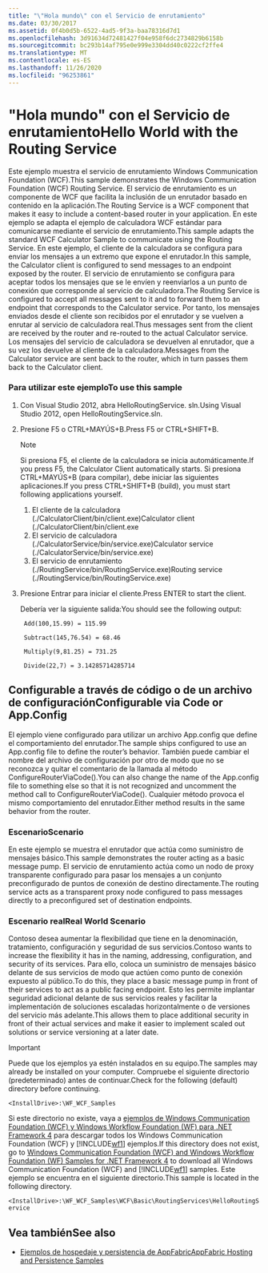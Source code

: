 ```yaml
---
title: "\"Hola mundo\" con el Servicio de enrutamiento"
ms.date: 03/30/2017
ms.assetid: 0f4b0d5b-6522-4ad5-9f3a-baa78316d7d1
ms.openlocfilehash: 3d91634d72481427f04e958f6dc2734829b6158b
ms.sourcegitcommit: bc293b14af795e0e999e3304dd40c0222cf2ffe4
ms.translationtype: MT
ms.contentlocale: es-ES
ms.lasthandoff: 11/26/2020
ms.locfileid: "96253861"
---
```

# <a name="hello-world-with-the-routing-service"></a><span data-ttu-id="410c8-102">"Hola mundo" con el Servicio de enrutamiento</span><span class="sxs-lookup"><span data-stu-id="410c8-102">Hello World with the Routing Service</span></span>

<span data-ttu-id="410c8-103">Este ejemplo muestra el servicio de enrutamiento Windows Communication Foundation (WCF).</span><span class="sxs-lookup"><span data-stu-id="410c8-103">This sample demonstrates the Windows Communication Foundation (WCF) Routing Service.</span></span> <span data-ttu-id="410c8-104">El servicio de enrutamiento es un componente de WCF que facilita la inclusión de un enrutador basado en contenido en la aplicación.</span><span class="sxs-lookup"><span data-stu-id="410c8-104">The Routing Service is a WCF component that makes it easy to include a content-based router in your application.</span></span> <span data-ttu-id="410c8-105">En este ejemplo se adapta el ejemplo de calculadora WCF estándar para comunicarse mediante el servicio de enrutamiento.</span><span class="sxs-lookup"><span data-stu-id="410c8-105">This sample adapts the standard WCF Calculator Sample to communicate using the Routing Service.</span></span> <span data-ttu-id="410c8-106">En este ejemplo, el cliente de la calculadora se configura para enviar los mensajes a un extremo que expone el enrutador.</span><span class="sxs-lookup"><span data-stu-id="410c8-106">In this sample, the Calculator client is configured to send messages to an endpoint exposed by the router.</span></span> <span data-ttu-id="410c8-107">El servicio de enrutamiento se configura para aceptar todos los mensajes que se le envíen y reenviarlos a un punto de conexión que corresponde al servicio de calculadora.</span><span class="sxs-lookup"><span data-stu-id="410c8-107">The Routing Service is configured to accept all messages sent to it and to forward them to an endpoint that corresponds to the Calculator service.</span></span> <span data-ttu-id="410c8-108">Por tanto, los mensajes enviados desde el cliente son recibidos por el enrutador y se vuelven a enrutar al servicio de calculadora real.</span><span class="sxs-lookup"><span data-stu-id="410c8-108">Thus messages sent from the client are received by the router and re-routed to the actual Calculator service.</span></span> <span data-ttu-id="410c8-109">Los mensajes del servicio de calculadora se devuelven al enrutador, que a su vez los devuelve al cliente de la calculadora.</span><span class="sxs-lookup"><span data-stu-id="410c8-109">Messages from the Calculator service are sent back to the router, which in turn passes them back to the Calculator client.</span></span>

### <a name="to-use-this-sample"></a><span data-ttu-id="410c8-110">Para utilizar este ejemplo</span><span class="sxs-lookup"><span data-stu-id="410c8-110">To use this sample</span></span>

1. <span data-ttu-id="410c8-111">Con Visual Studio 2012, abra HelloRoutingService. sln.</span><span class="sxs-lookup"><span data-stu-id="410c8-111">Using Visual Studio 2012, open HelloRoutingService.sln.</span></span>

2. <span data-ttu-id="410c8-112">Presione F5 o CTRL+MAYÚS+B.</span><span class="sxs-lookup"><span data-stu-id="410c8-112">Press F5 or CTRL+SHIFT+B.</span></span>

    > [!NOTE]
    > <span data-ttu-id="410c8-113">Si presiona F5, el cliente de la calculadora se inicia automáticamente.</span><span class="sxs-lookup"><span data-stu-id="410c8-113">If you press F5, the Calculator Client automatically starts.</span></span> <span data-ttu-id="410c8-114">Si presiona CTRL+MAYÚS+B (para compilar), debe iniciar las siguientes aplicaciones.</span><span class="sxs-lookup"><span data-stu-id="410c8-114">If you press CTRL+SHIFT+B (build), you must start following applications yourself.</span></span>
    >
    > 1. <span data-ttu-id="410c8-115">El cliente de la calculadora (./CalculatorClient/bin/client.exe)</span><span class="sxs-lookup"><span data-stu-id="410c8-115">Calculator client (./CalculatorClient/bin/client.exe</span></span>
    > 2. <span data-ttu-id="410c8-116">El servicio de calculadora (./CalculatorService/bin/service.exe)</span><span class="sxs-lookup"><span data-stu-id="410c8-116">Calculator service (./CalculatorService/bin/service.exe)</span></span>
    > 3. <span data-ttu-id="410c8-117">El servicio de enrutamiento (./RoutingService/bin/RoutingService.exe)</span><span class="sxs-lookup"><span data-stu-id="410c8-117">Routing service (./RoutingService/bin/RoutingService.exe)</span></span>

3. <span data-ttu-id="410c8-118">Presione Entrar para iniciar el cliente.</span><span class="sxs-lookup"><span data-stu-id="410c8-118">Press ENTER to start the client.</span></span>

     <span data-ttu-id="410c8-119">Debería ver la siguiente salida:</span><span class="sxs-lookup"><span data-stu-id="410c8-119">You should see the following output:</span></span>

    ```console
     Add(100,15.99) = 115.99

     Subtract(145,76.54) = 68.46

     Multiply(9,81.25) = 731.25

     Divide(22,7) = 3.14285714285714
    ```

## <a name="configurable-via-code-or-appconfig"></a><span data-ttu-id="410c8-120">Configurable a través de código o de un archivo de configuración</span><span class="sxs-lookup"><span data-stu-id="410c8-120">Configurable via Code or App.Config</span></span>

 <span data-ttu-id="410c8-121">El ejemplo viene configurado para utilizar un archivo App.config que define el comportamiento del enrutador.</span><span class="sxs-lookup"><span data-stu-id="410c8-121">The sample ships configured to use an App.config file to define the router’s behavior.</span></span> <span data-ttu-id="410c8-122">También puede cambiar el nombre del archivo de configuración por otro de modo que no se reconozca y quitar el comentario de la llamada al método ConfigureRouterViaCode().</span><span class="sxs-lookup"><span data-stu-id="410c8-122">You can also change the name of the App.config file to something else so that it is not recognized and uncomment the method call to ConfigureRouterViaCode().</span></span> <span data-ttu-id="410c8-123">Cualquier método provoca el mismo comportamiento del enrutador.</span><span class="sxs-lookup"><span data-stu-id="410c8-123">Either method results in the same behavior from the router.</span></span>

### <a name="scenario"></a><span data-ttu-id="410c8-124">Escenario</span><span class="sxs-lookup"><span data-stu-id="410c8-124">Scenario</span></span>

 <span data-ttu-id="410c8-125">En este ejemplo se muestra el enrutador que actúa como suministro de mensajes básico.</span><span class="sxs-lookup"><span data-stu-id="410c8-125">This sample demonstrates the router acting as a basic message pump.</span></span> <span data-ttu-id="410c8-126">El servicio de enrutamiento actúa como un nodo de proxy transparente configurado para pasar los mensajes a un conjunto preconfigurado de puntos de conexión de destino directamente.</span><span class="sxs-lookup"><span data-stu-id="410c8-126">The routing service acts as a transparent proxy node configured to pass messages directly to a preconfigured set of destination endpoints.</span></span>

### <a name="real-world-scenario"></a><span data-ttu-id="410c8-127">Escenario real</span><span class="sxs-lookup"><span data-stu-id="410c8-127">Real World Scenario</span></span>

 <span data-ttu-id="410c8-128">Contoso desea aumentar la flexibilidad que tiene en la denominación, tratamiento, configuración y seguridad de sus servicios.</span><span class="sxs-lookup"><span data-stu-id="410c8-128">Contoso wants to increase the flexibility it has in the naming, addressing, configuration, and security of its services.</span></span> <span data-ttu-id="410c8-129">Para ello, coloca un suministro de mensajes básico delante de sus servicios de modo que actúen como punto de conexión expuesto al público.</span><span class="sxs-lookup"><span data-stu-id="410c8-129">To do this, they place a basic message pump in front of their services to act as a public facing endpoint.</span></span> <span data-ttu-id="410c8-130">Esto les permite implantar seguridad adicional delante de sus servicios reales y facilitar la implementación de soluciones escaladas horizontalmente o de versiones del servicio más adelante.</span><span class="sxs-lookup"><span data-stu-id="410c8-130">This allows them to place additional security in front of their actual services and make it easier to implement scaled out solutions or service versioning at a later date.</span></span>

> [!IMPORTANT]
> <span data-ttu-id="410c8-131">Puede que los ejemplos ya estén instalados en su equipo.</span><span class="sxs-lookup"><span data-stu-id="410c8-131">The samples may already be installed on your computer.</span></span> <span data-ttu-id="410c8-132">Compruebe el siguiente directorio (predeterminado) antes de continuar.</span><span class="sxs-lookup"><span data-stu-id="410c8-132">Check for the following (default) directory before continuing.</span></span>  
>
> `<InstallDrive>:\WF_WCF_Samples`  
>
> <span data-ttu-id="410c8-133">Si este directorio no existe, vaya a [ejemplos de Windows Communication Foundation (WCF) y Windows Workflow Foundation (WF) para .NET Framework 4](https://www.microsoft.com/download/details.aspx?id=21459) para descargar todos los Windows Communication Foundation (WCF) y [!INCLUDE[wf1](../../../../includes/wf1-md.md)] ejemplos.</span><span class="sxs-lookup"><span data-stu-id="410c8-133">If this directory does not exist, go to [Windows Communication Foundation (WCF) and Windows Workflow Foundation (WF) Samples for .NET Framework 4](https://www.microsoft.com/download/details.aspx?id=21459) to download all Windows Communication Foundation (WCF) and [!INCLUDE[wf1](../../../../includes/wf1-md.md)] samples.</span></span> <span data-ttu-id="410c8-134">Este ejemplo se encuentra en el siguiente directorio.</span><span class="sxs-lookup"><span data-stu-id="410c8-134">This sample is located in the following directory.</span></span>  
>
> `<InstallDrive>:\WF_WCF_Samples\WCF\Basic\RoutingServices\HelloRoutingService`  
  
## <a name="see-also"></a><span data-ttu-id="410c8-135">Vea también</span><span class="sxs-lookup"><span data-stu-id="410c8-135">See also</span></span>

- <span data-ttu-id="410c8-136">[Ejemplos de hospedaje y persistencia de AppFabric](/previous-versions/appfabric/ff383418(v=azure.10))</span><span class="sxs-lookup"><span data-stu-id="410c8-136">[AppFabric Hosting and Persistence Samples](/previous-versions/appfabric/ff383418(v=azure.10))</span></span>
